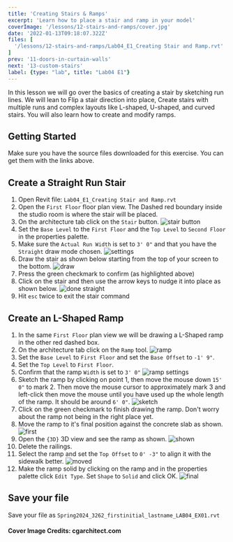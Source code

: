 ```yaml
---
title: 'Creating Stairs & Ramps'
excerpt: 'Learn how to place a stair and ramp in your model'
coverImage: '/lessons/12-stairs-and-ramps/cover.jpg'
date: '2022-01-13T09:18:07.322Z'
files: [
  '/lessons/12-stairs-and-ramps/Lab04_E1_Creating Stair and Ramp.rvt'
]
prev: '11-doors-in-curtain-walls'
next: '13-custom-stairs'
label: {type: "lab", title: "Lab04 E1"}
---
```


In this lesson we will go over the basics of creating a stair by sketching run lines. We will lean to Flip a stair direction into place, Create stairs with multiple runs and complex layouts like L-shaped, U-shaped, and curved stairs. You will also learn how to create and modify ramps.

## Getting Started

Make sure you have the source files downloaded for this exercise. You can get them with the links above.

## Create a Straight Run Stair

1. Open Revit file: ``Lab04_E1_Creating Stair and Ramp.rvt``
2. Open the ``First Floor`` floor plan view. The Dashed red boundary inside the studio room is where the stair will be placed.
3. On the architecture tab click on the ``Stair`` button.
![stair button](/lessons/12-stairs-and-ramps/stair-button.png)
4. Set the ``Base Level`` to the ``First Floor`` and the ``Top Level`` to ``Second Floor`` in the properties palette.
5. Make sure the ``Actual Run Width`` is set to ``3' 0"`` and that you have the ``Straight`` draw mode chosen.
![settings](/lessons/12-stairs-and-ramps/settings-straight.png)
6. Draw the stair as shown below starting from the top of your screen to the bottom.
![draw](/lessons/12-stairs-and-ramps/stair-draw.png)
7. Press the green checkmark to confirm (as highlighted above)
8. Click on the stair and then use the arrow keys to nudge it into place as shown below.
![done straight](/lessons/12-stairs-and-ramps/straight-in-place.png)
9. Hit ``esc`` twice to exit the stair command

## Create an L-Shaped Ramp

1. In the same ``First Floor`` plan view we will be drawing a L-Shaped ramp in the other red dashed box.
2. On the architecture tab click on the ``Ramp`` tool.
![ramp](/lessons/12-stairs-and-ramps/ramp.png)
3. Set the ``Base Level`` to ``First Floor`` and set the ``Base Offset`` to ``-1' 9"``.
4. Set the ``Top Level`` to ``First Floor``.
5. Confirm that the ramp ``Width`` is set to ``3' 0"``
![ramp settings](/lessons/12-stairs-and-ramps/ramp-settings.png)
6. Sketch the ramp by clicking on point 1, then move the mouse down ``15' 0"`` to mark 2. Then move the mouse cursor to approximately mark 3 and left-click then move the mouse until you have used up the whole length of the ramp. It should be around ``6' 0"``.
![sketch](/lessons/12-stairs-and-ramps/ramp-sketch.png)
7. Click on the green checkmark to finish drawing the ramp. Don't worry about the ramp not being in the right place yet.
8. Move the ramp to it's final position against the concrete slab as shown.
![first](/lessons/12-stairs-and-ramps/ramp-first.png)
9. Open the ``{3D}`` 3D view and see the ramp as shown.
![shown](/lessons/12-stairs-and-ramps/ramp-shown.png)
10. Delete the railings.
11. Select the ramp and set the ``Top Offset`` to ``0' -3"`` to align it with the sidewalk better.
![moved](/lessons/12-stairs-and-ramps/moved.png)
12. Make the ramp solid by clicking on the ramp and in the properties palette click ``Edit Type``. Set ``Shape`` to ``Solid`` and click OK.
![final](/lessons/12-stairs-and-ramps/final-ramp.png)

## Save your file

Save your file as ``Spring2024_3262_firstinitial_lastname_LAB04_EX01.rvt``

#### Cover Image Credits: cgarchitect.com